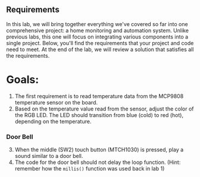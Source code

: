 ## Requirements
In this lab, we will bring together everything we've covered so far into one comprehensive project: a home monitoring and automation system. Unlike previous labs, this one will focus on integrating various components into a single project. Below, you'll find the requirements that your project and code need to meet. At the end of the lab, we will review a solution that satisfies all the requirements.
# Goals:

1. The first requirement is to read temperature data from the MCP9808 temperature sensor on the board.
2. Based on the temperature value read from the sensor, adjust the color of the RGB LED. The LED should transition from blue (cold) to red (hot), depending on the temperature.

### Door Bell
3. When the middle (SW2) touch button (MTCH1030) is pressed, play a sound similar to a door bell.
4. The code for the door bell should not delay the loop function. (Hint: remember how the `millis()` function was used back in lab 1)
